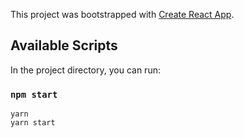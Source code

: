This project was bootstrapped with [Create React App](https://github.com/facebook/create-react-app).

## Available Scripts

In the project directory, you can run:

### `npm start`

```
yarn
yarn start
```
